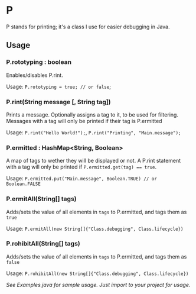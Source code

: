 P
===================

P stands for printing; it's a class I use for easier debugging in Java.

## Usage

### P.rototyping : boolean

Enables/disables P.rint.

Usage: `P.rototyping = true; // or false`;

### P.rint(String message [, String tag])

Prints a message. Optionally assigns a tag to it, to be used for filtering. Messages with a tag will only be printed if their tag is P.ermitted

Usage: `P.rint("Hello World!");`, `P.rint("Printing", "Main.message");`

### P.ermitted : HashMap<String, Boolean>

A map of tags to wether they will be displayed or not. A P.rint statement with a tag will only be printed if `P.ermitted.get(tag) == true`.

Usage: `P.ermitted.put("Main.message", Boolean.TRUE) // or Boolean.FALSE`

### P.ermitAll(String[] tags)

Adds/sets the value of all elements in `tags` to P.ermitted, and tags them as `true`

Usage: `P.ermitAll(new String[]{"Class.debugging", Class.lifecycle})`

### P.rohibitAll(String[] tags)

Adds/sets the value of all elements in `tags` to P.ermitted, and tags them as `false`

Usage: `P.rohibitAll(new String[]{"Class.debugging", Class.lifecycle})`

*See Examples.java for sample usage. Just import to your project for usage.* 